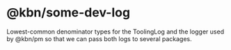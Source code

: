 # @kbn/some-dev-log

Lowest-common denominator types for the ToolingLog and the logger used by @kbn/pm so that we can pass both logs to several packages.
